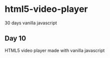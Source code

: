 # html5-video-player

30 days vanilla javascript

## Day 10

HTML5 video player made with vanilla javascript
